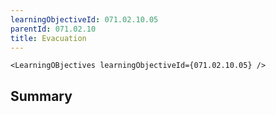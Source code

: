 ```yaml
---
learningObjectiveId: 071.02.10.05
parentId: 071.02.10
title: Evacuation
---
```


```tsx eval
<LearningOBjectives learningObjectiveId={071.02.10.05} />
```

## Summary
